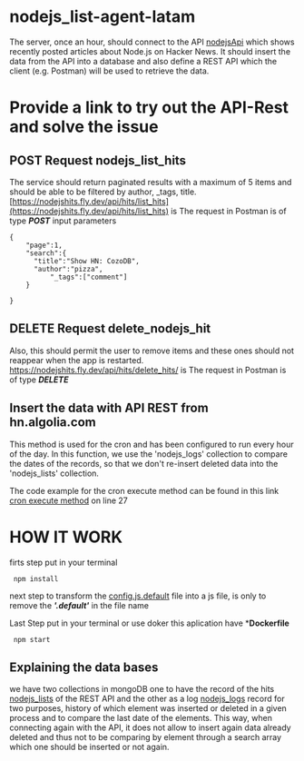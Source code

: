 ﻿# nodejs_list-agent-latam
The server, once an hour, should connect to the API [nodejsApi](https://hn.algolia.com/api/v1/search_by_date?query=nodejs) which shows
recently posted articles about Node.js on Hacker News. It should insert the data from the
API into a database and also define a REST API  which the client (e.g. Postman) will be used
to retrieve the data.

# Provide a link to try out the API-Rest and solve the issue
## POST Request nodejs_list_hits

The service should return paginated results with a maximum of 5 items and should be able
to be filtered by author, _tags, title.
[https://nodejshits.fly.dev/api/hits/list_hits](https://nodejshits.fly.dev/api/hits/list_hits)  is The request in Postman is of type ***POST***
input parameters
```
{
	"page":1,
	"search":{
      "title":"Show HN: CozoDB",
      "author":"pizza",
		  "_tags":["comment"]
	}

}
```
## DELETE Request delete_nodejs_hit

Also, this should permit the user to remove items and
these ones should not reappear when the app is restarted.
[https://nodejshits.fly.dev/api/hits/delete_hits/<objectID>](https://nodejshits.fly.dev/api/hits/delete_hits/)  is The request in Postman is of type ***DELETE***

## Insert the data with API REST from hn.algolia.com
 
 This method is used for the cron and has been configured to run every hour of the day. In this function, we use the 'nodejs_logs' collection to compare the dates of the records, so that we don't re-insert deleted data into the 'nodejs_lists' collection.
 
The code example for the cron execute method can be found in this link [cron execute method](https://github.com/sebasaracena/nodejs_list-agent-latam/blob/main/src/index.js) on line 27

# HOW IT WORK
 firts step put in your terminal
 ```
  npm install
 
 ```
next step to transform the [config.js.default](https://github.com/sebasaracena/nodejs_list-agent-latam/tree/main/src/config) file into a js file, is only to remove the ***'.default'*** in the file name

Last Step put in your terminal or use doker this aplication have ***Dockerfile**
 ```
  npm start
 
 ```
 ## Explaining the data bases
 we have two collections in mongoDB one to have the record of the hits [nodejs_lists](https://github.com/sebasaracena/nodejs_list-agent-latam/blob/main/src/models/nodejs_list.model.js) of the REST API and the other as a log [nodejs_logs](https://github.com/sebasaracena/nodejs_list-agent-latam/blob/main/src/models/nodejs_logs.model.js) record for two purposes, history of which element was inserted or deleted in a given process and to compare the last date of the elements. This way, when connecting again with the API, it does not allow to insert again data already deleted and thus not to be comparing by element through a search array which one should be inserted or not again.